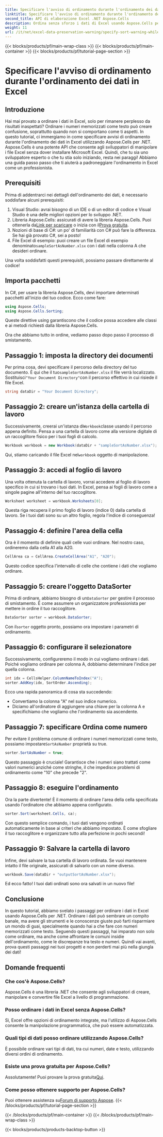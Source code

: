 ```yaml
---
title: Specificare l'avviso di ordinamento durante l'ordinamento dei dati in Excel
linktitle: Specificare l'avviso di ordinamento durante l'ordinamento dei dati in Excel
second_title: API di elaborazione Excel .NET Aspose.Cells
description: Ordina senza sforzo i dati di Excel usando Aspose.Cells per .NET. Scopri strategie passo dopo passo per gestire efficacemente i dati di Excel in questo tutorial completo.
weight: 11
url: /it/net/excel-data-preservation-warning/specify-sort-warning-while-sorting-data-in-excel/
---
```


{{< blocks/products/pf/main-wrap-class >}}
{{< blocks/products/pf/main-container >}}
{{< blocks/products/pf/tutorial-page-section >}}

# Specificare l'avviso di ordinamento durante l'ordinamento dei dati in Excel

## Introduzione

Hai mai provato a ordinare i dati in Excel, solo per rimanere perplesso da risultati inaspettati? Ordinare i numeri memorizzati come testo può creare confusione, soprattutto quando non si comportano come ti aspetti. In questo tutorial, ci immergiamo in come specificare avvisi di ordinamento durante l'ordinamento dei dati in Excel utilizzando Aspose.Cells per .NET. Aspose.Cells è una potente API che consente agli sviluppatori di manipolare i file Excel senza dover installare Microsoft Excel. Quindi, che tu sia uno sviluppatore esperto o che tu stia solo iniziando, resta nei paraggi! Abbiamo una guida passo passo che ti aiuterà a padroneggiare l'ordinamento in Excel come un professionista.

## Prerequisiti

Prima di addentrarci nei dettagli dell'ordinamento dei dati, è necessario soddisfare alcuni prerequisiti:

1. Visual Studio: avrai bisogno di un IDE o di un editor di codice e Visual Studio è una delle migliori opzioni per lo sviluppo .NET.
2.  Libreria Aspose.Cells: assicurati di avere la libreria Aspose.Cells. Puoi ottenerla da[Link per scaricare](https://releases.aspose.com/cells/net/) o inizia con il[Prova gratuita](https://releases.aspose.com/).
3. Nozioni di base di C#: un po' di familiarità con C# può fare la differenza. Se hai già provato C#, sei a posto!
4.  File Excel di esempio: puoi creare un file Excel di esempio denominato`sampleSortAsNumber.xlsx` con i dati nella colonna A che desideri ordinare.

Una volta soddisfatti questi prerequisiti, possiamo passare direttamente al codice!

## Importa pacchetti

In C#, per usare la libreria Aspose.Cells, devi importare determinati pacchetti all'inizio del tuo codice. Ecco come fare:

```csharp
using Aspose.Cells;
using Aspose.Cells.Sorting;
```
Queste direttive using garantiscono che il codice possa accedere alle classi e ai metodi richiesti dalla libreria Aspose.Cells.

Ora che abbiamo tutto in ordine, vediamo passo dopo passo il processo di smistamento.

## Passaggio 1: imposta la directory dei documenti

 Per prima cosa, devi specificare il percorso della directory del tuo documento. È qui che il tuo`sampleSortAsNumber.xlsx` il file verrà localizzato. Sostituisci`"Your Document Directory"`con il percorso effettivo in cui risiede il file Excel.

```csharp
string dataDir = "Your Document Directory";
```

## Passaggio 2: creare un'istanza della cartella di lavoro

 Successivamente, creerai un'istanza di`Workbook`classe usando il percorso appena definito. Pensa a una cartella di lavoro come alla versione digitale di un raccoglitore fisico per i tuoi fogli di calcolo.

```csharp
Workbook workbook = new Workbook(dataDir + "sampleSortAsNumber.xlsx");
```

 Qui, stiamo caricando il file Excel nel`workbook` oggetto di manipolazione.

## Passaggio 3: accedi al foglio di lavoro

Una volta ottenuta la cartella di lavoro, vorrai accedere al foglio di lavoro specifico in cui si trovano i tuoi dati. In Excel, pensa ai fogli di lavoro come a singole pagine all'interno del tuo raccoglitore.

```csharp
Worksheet worksheet = workbook.Worksheets[0];
```

Questa riga recupera il primo foglio di lavoro (indice 0) dalla cartella di lavoro. Se i tuoi dati sono su un altro foglio, regola l'indice di conseguenza!

## Passaggio 4: definire l'area della cella

Ora è il momento di definire quali celle vuoi ordinare. Nel nostro caso, ordineremo dalla cella A1 alla A20. 

```csharp
CellArea ca = CellArea.CreateCellArea("A1", "A20");
```

Questo codice specifica l'intervallo di celle che contiene i dati che vogliamo ordinare. 

## Passaggio 5: creare l'oggetto DataSorter

 Prima di ordinare, abbiamo bisogno di un`DataSorter` per gestire il processo di smistamento. È come assumere un organizzatore professionista per mettere in ordine il tuo raccoglitore.

```csharp
DataSorter sorter = workbook.DataSorter;
```

 Con il`sorter` oggetto pronto, possiamo ora impostare i parametri di ordinamento.

## Passaggio 6: configurare il selezionatore

Successivamente, configureremo il modo in cui vogliamo ordinare i dati. Poiché vogliamo ordinare per colonna A, dobbiamo determinare l'indice per quella colonna.

```csharp
int idx = CellsHelper.ColumnNameToIndex("A");
sorter.AddKey(idx, SortOrder.Ascending);
```

Ecco una rapida panoramica di cosa sta succedendo:
- Convertiamo la colonna "A" nel suo indice numerico.
- Diciamo all'ordinatore di aggiungere una chiave per la colonna A e specifichiamo che vogliamo che l'ordinamento sia ascendente.

## Passaggio 7: specificare Ordina come numero

 Per evitare il problema comune di ordinare i numeri memorizzati come testo, possiamo impostare`SortAsNumber` proprietà su true.

```csharp
sorter.SortAsNumber = true;
```

Questo passaggio è cruciale! Garantisce che i numeri siano trattati come valori numerici anziché come stringhe, il che impedisce problemi di ordinamento come "10" che precede "2".

## Passaggio 8: eseguire l'ordinamento

Ora la parte divertente! È il momento di ordinare l'area della cella specificata usando l'ordinatore che abbiamo appena configurato.

```csharp
sorter.Sort(worksheet.Cells, ca);
```

Con questo semplice comando, i tuoi dati vengono ordinati automaticamente in base ai criteri che abbiamo impostato. È come sfogliare il tuo raccoglitore e organizzare tutto alla perfezione in pochi secondi!

## Passaggio 9: Salvare la cartella di lavoro

Infine, devi salvare la tua cartella di lavoro ordinata. Se vuoi mantenere intatto il file originale, assicurati di salvarlo con un nome diverso.

```csharp
workbook.Save(dataDir + "outputSortAsNumber.xlsx");
```

Ed ecco fatto! I tuoi dati ordinati sono ora salvati in un nuovo file!

## Conclusione

In questo tutorial, abbiamo svelato i passaggi per ordinare i dati in Excel usando Aspose.Cells per .NET. Ordinare i dati può sembrare un compito banale, ma avere gli strumenti e le conoscenze giuste può farti risparmiare un mondo di guai, specialmente quando hai a che fare con numeri memorizzati come testo. Seguendo questi passaggi, hai imparato non solo come ordinare, ma anche come affrontare le comuni insidie dell'ordinamento, come le discrepanze tra testo e numeri. Quindi vai avanti, prova questi passaggi nei tuoi progetti e non perderti mai più nella giungla dei dati!

## Domande frequenti

### Che cos'è Aspose.Cells?  
Aspose.Cells è una libreria .NET che consente agli sviluppatori di creare, manipolare e convertire file Excel a livello di programmazione.

### Posso ordinare i dati in Excel senza Aspose.Cells?  
Sì, Excel offre opzioni di ordinamento integrate, ma l'utilizzo di Aspose.Cells consente la manipolazione programmatica, che può essere automatizzata.

### Quali tipi di dati posso ordinare utilizzando Aspose.Cells?  
È possibile ordinare vari tipi di dati, tra cui numeri, date e testo, utilizzando diversi ordini di ordinamento.

### Esiste una prova gratuita per Aspose.Cells?  
 Assolutamente! Puoi provare la prova gratuita[Qui](https://releases.aspose.com/).

### Come posso ottenere supporto per Aspose.Cells?  
 Puoi ottenere assistenza su[Forum di supporto Aspose](https://forum.aspose.com/c/cells/9).
{{< /blocks/products/pf/tutorial-page-section >}}

{{< /blocks/products/pf/main-container >}}
{{< /blocks/products/pf/main-wrap-class >}}

{{< blocks/products/products-backtop-button >}}
